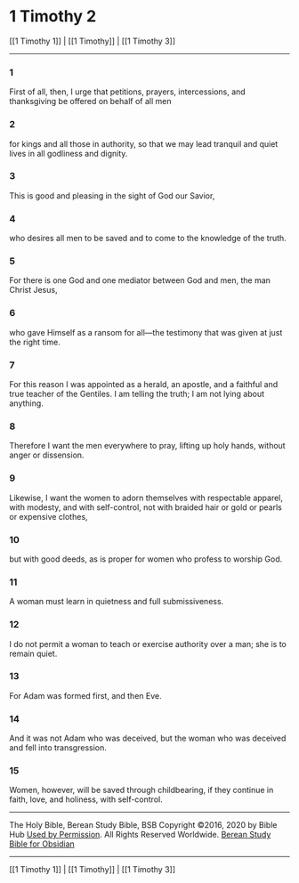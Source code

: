 # 1 Timothy 2

[[1 Timothy 1]] | [[1 Timothy]] | [[1 Timothy 3]]

---

### 1
First of all, then, I urge that petitions, prayers, intercessions, and thanksgiving be offered on behalf of all men

### 2
for kings and all those in authority, so that we may lead tranquil and quiet lives in all godliness and dignity.

### 3
This is good and pleasing in the sight of God our Savior,

### 4
who desires all men to be saved and to come to the knowledge of the truth.

### 5
For there is one God and one mediator between God and men, the man Christ Jesus,

### 6
who gave Himself as a ransom for all—the testimony that was given at just the right time.

### 7
For this reason I was appointed as a herald, an apostle, and a faithful and true teacher of the Gentiles. I am telling the truth; I am not lying about anything.

### 8
Therefore I want the men everywhere to pray, lifting up holy hands, without anger or dissension.

### 9
Likewise, I want the women to adorn themselves with respectable apparel, with modesty, and with self-control, not with braided hair or gold or pearls or expensive clothes,

### 10
but with good deeds, as is proper for women who profess to worship God.

### 11
A woman must learn in quietness and full submissiveness.

### 12
I do not permit a woman to teach or exercise authority over a man; she is to remain quiet.

### 13
For Adam was formed first, and then Eve.

### 14
And it was not Adam who was deceived, but the woman who was deceived and fell into transgression.

### 15
Women, however, will be saved through childbearing, if they continue in faith, love, and holiness, with self-control.

---

The Holy Bible, Berean Study Bible, BSB
Copyright ©2016, 2020 by Bible Hub
[Used by Permission](https://berean.bible/terms.htm). All Rights Reserved Worldwide.
[Berean Study Bible for Obsidian](https://github.com/gapmiss/berean-study-bible-for-obsidian)

---

[[1 Timothy 1]] | [[1 Timothy]] | [[1 Timothy 3]]

